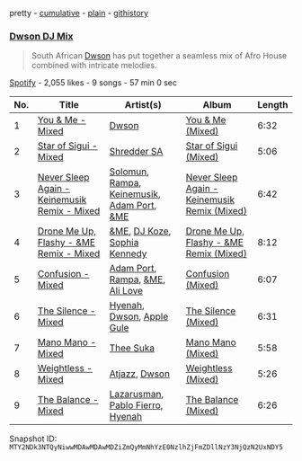 pretty - [cumulative](/playlists/cumulative/37i9dQZF1DWVjcw3kE9Rbw.md) - [plain](/playlists/plain/37i9dQZF1DWVjcw3kE9Rbw) - [githistory](https://github.githistory.xyz/mackorone/spotify-playlist-archive/blob/main/playlists/plain/37i9dQZF1DWVjcw3kE9Rbw)

### [Dwson DJ Mix](https://open.spotify.com/playlist/37i9dQZF1DWVjcw3kE9Rbw)

> South African <a href="spotify:artist:60ZIrIA1iT9NStXmdAuhjR">Dwson</a> has put together a seamless mix of Afro House combined with intricate melodies.

[Spotify](https://open.spotify.com/user/spotify) - 2,055 likes - 9 songs - 57 min 0 sec

| No. | Title | Artist(s) | Album | Length |
|---|---|---|---|---|
| 1 | [You & Me \- Mixed](https://open.spotify.com/track/2QwyfkzNmtY5UcftvMb7sc) | [Dwson](https://open.spotify.com/artist/60ZIrIA1iT9NStXmdAuhjR) | [You & Me \(Mixed\)](https://open.spotify.com/album/1M2wcmZHkEPNHoi6MJW7AH) | 6:32 |
| 2 | [Star of Sigui \- Mixed](https://open.spotify.com/track/48vjt9YOmLKNOjPwlDT1os) | [Shredder SA](https://open.spotify.com/artist/6hBPDqbndpJwIQjTXJRd7h) | [Star of Sigui \(Mixed\)](https://open.spotify.com/album/23OpDXnm9iLXixfkgnm5t2) | 5:06 |
| 3 | [Never Sleep Again \- Keinemusik Remix \- Mixed](https://open.spotify.com/track/6NFzfBYR5dO8QfgUV8BH3y) | [Solomun](https://open.spotify.com/artist/5wJK4kQAkVGjqM9x46KQOC), [Rampa](https://open.spotify.com/artist/08jywfUS0hp8XYlYs0cvz8), [Keinemusik](https://open.spotify.com/artist/26WKgv73kRHD0gEDKD1i8j), [Adam Port](https://open.spotify.com/artist/2loEsOijJ6XiGzWYFXMIRk), [&ME](https://open.spotify.com/artist/5mIowAJMp7RKNheelruV5z) | [Never Sleep Again \- Keinemusik Remix \(Mixed\)](https://open.spotify.com/album/0jF4v3Xjj7duz5Ym8GQVIQ) | 6:42 |
| 4 | [Drone Me Up, Flashy \- &ME Remix \- Mixed](https://open.spotify.com/track/4T2VYyHENNfJU974zBibfp) | [&ME](https://open.spotify.com/artist/5mIowAJMp7RKNheelruV5z), [DJ Koze](https://open.spotify.com/artist/1kR99O4MgSTasyeJh8UFCg), [Sophia Kennedy](https://open.spotify.com/artist/1bQat2UgYwJAsNOrZxcfa5) | [Drone Me Up, Flashy \- &ME Remix \(Mixed\)](https://open.spotify.com/album/2VBSzFxkZsQ4K3uaTRHosc) | 8:12 |
| 5 | [Confusion \- Mixed](https://open.spotify.com/track/5JBapL4gnTc3VU632CLIAS) | [Adam Port](https://open.spotify.com/artist/2loEsOijJ6XiGzWYFXMIRk), [Rampa](https://open.spotify.com/artist/08jywfUS0hp8XYlYs0cvz8), [&ME](https://open.spotify.com/artist/5mIowAJMp7RKNheelruV5z), [Ali Love](https://open.spotify.com/artist/5XJp0gYotUfFraS626GSge) | [Confusion \(Mixed\)](https://open.spotify.com/album/3X4XHPPXLfBaPpNiCl8rvL) | 6:07 |
| 6 | [The Silence \- Mixed](https://open.spotify.com/track/5AQvxQKdJiNXZua8sD4YBy) | [Hyenah](https://open.spotify.com/artist/1YUlJfwsUoerJd3mCK6Ccu), [Dwson](https://open.spotify.com/artist/60ZIrIA1iT9NStXmdAuhjR), [Apple Gule](https://open.spotify.com/artist/6qQiyy1hXfRttZvgHqdwM1) | [The Silence \(Mixed\)](https://open.spotify.com/album/4WJkrRYPMlKzVyCdLYchTX) | 6:31 |
| 7 | [Mano Mano \- Mixed](https://open.spotify.com/track/1Q3NtYMygH5rJp4lYKmaIb) | [Thee Suka](https://open.spotify.com/artist/0UKxhX9dIF8XkLRbKrQcoN) | [Mano Mano \(Mixed\)](https://open.spotify.com/album/7659WVYbXKIpW4lETj4jsD) | 5:58 |
| 8 | [Weightless \- Mixed](https://open.spotify.com/track/6SH2i1WuAJywSqhIcmks6n) | [Atjazz](https://open.spotify.com/artist/5E1HWPplEsztsh2zh1c9mH), [Dwson](https://open.spotify.com/artist/60ZIrIA1iT9NStXmdAuhjR) | [Weightless \(Mixed\)](https://open.spotify.com/album/3INTl0Y1crB8HTkmTIjidW) | 5:26 |
| 9 | [The Balance \- Mixed](https://open.spotify.com/track/4VuGkPwoY1B3uPqjDeemFT) | [Lazarusman](https://open.spotify.com/artist/4Sh3sUk5Pq69gqPHT89aCc), [Pablo Fierro](https://open.spotify.com/artist/5N7gp2n04e1TJ6MaKyvrbI), [Hyenah](https://open.spotify.com/artist/1YUlJfwsUoerJd3mCK6Ccu) | [The Balance \(Mixed\)](https://open.spotify.com/album/36CMopIkVY2Z31bsumjOeX) | 6:26 |

Snapshot ID: `MTY2NDk3NTQyNiwwMDAwMDAwMDZiZmQyMmNhYzE0NzlhZjFmZDllNzY3NjQzN2UxNDY5`
